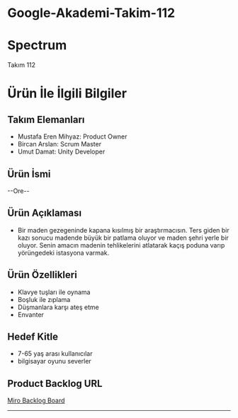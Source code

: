 # Google-Akademi-Takim-112
# **Spectrum**

Takım 112

# Ürün İle İlgili Bilgiler

## Takım Elemanları

- Mustafa Eren Mihyaz: Product Owner
- Bircan Arslan: Scrum Master
- Umut Damat: Unity Developer

## Ürün İsmi

--Ore--

## Ürün Açıklaması

- Bir maden gezegeninde kapana kısılmış bir araştırmacısın. Ters giden bir kazı sonucu madende büyük  bir patlama oluyor ve maden şehri yerle bir oluyor. Senin amacın madenin tehlikelerini atlatarak kaçış poduna varıp yörüngedeki istasyona varmak.

## Ürün Özellikleri

- Klavye tuşları ile oynama
- Boşluk ile zıplama
- Düşmanlara karşı ateş etme
- Envanter

## Hedef Kitle

- 7-65 yaş arası kullanıcılar
- bilgisayar oyunu severler

## Product Backlog URL

[Miro Backlog Board](https://miro.com/app/board/uXjVO3JGluM=/?share_link_id=280397684240)

---
